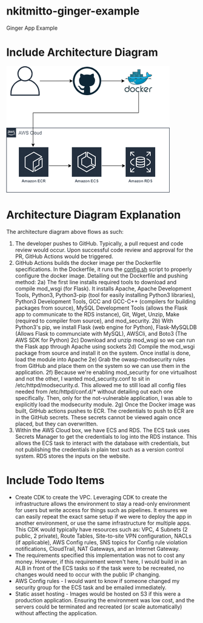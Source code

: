 # nkitmitto-ginger-example
Ginger App Example

# Include Architecture Diagram
![Architecture Image](Ginger-App-Architecture.png)

# Architecture Diagram Explanation
The architecture diagram above flows as such:
1) The developer pushes to GitHub.  Typically, a pull request and code review would occur.  Upon successful code review and approval for the PR, GitHub Actions would be triggered.
2) GitHub Actions builds the docker image per the Dockerfile specifications.  In the Dockerfile, it runs the [config.sh](config.sh) script to properly configure the docker image. Detailing out the Dockerfile and pushing method:
2a) The first line installs required tools to download and compile mod_wsgi (for Flask).  It installs Apache, Apache Development Tools, Python3, Python3-pip (tool for easily installing Python3 libraries), Python3 Development Tools, GCC and GCC-C++ (compilers for building packages from source), MySQL Development Tools (allows the Flask app to communicate to the RDS instance), Git, Wget, Unzip, Make (required to compiler from source), and mod_security.
2b) With Python3's pip, we install Flask (web engine for Python), Flask-MySQLDB (Allows Flask to communciate with MySQL), AWSCli, and Boto3 (The AWS SDK for Python)
2c) Download and unzip mod_wsgi so we can run the Flask app through Apache using sockets
2d) Compile the mod_wsgi package from source and install it on the system.  Once instlal is done, load the module into Apache
2e) Grab the owasp-modsecurity rules from GitHub and place them on the system so we can use them in the application.
2f) Because we're enabling mod_security for one virtualhost and not the other, I wanted mod_security.conf to sit in /etc/httpd/modsecurity.d.  This allowed me to still load all config files needed from /etc/httpd/conf.d/* without detailing out each one specifically.  Then, only for the not-vulnerable application, I was able to explicitly load the modsecurity module.
2g) Once the Docker image was built, GitHub actions pushes to ECR.  The credentials to push to ECR are in the GitHub secrets.  These secrets cannot be viewed again once placed, but they can overwritten. 
3) Within the AWS Cloud box, we have ECS and RDS.  The ECS task uses Secrets Manager to get the credentials to log into the RDS instance.  This allows the ECS task to interact with the database with credentials, but not publishing the credentials in plain text such as a version control system.  RDS stores the inputs on the website.

# Include Todo Items
* Create CDK to create the VPC.  Leveraging CDK to create the infrastructure allows the environment to stay a read-only environment for users but write access for things such as pipelines.  It ensures we can easily repeat the exact same setup if we were to deploy the app in another environment, or use the same infrastructure for multiple apps.  This CDK would typically have resources such as: VPC, 4 Subnets (2 public, 2 private), Route Tables, Site-to-site VPN configuration, NACLs (if applicable), AWS Config rules, SNS topics for Config rule violation notifications, CloudTrail, NAT Gateways, and an Internet Gateway.
* The requirements specified this implementation was not to cost any money.  However, if this requirement weren't here, I would build in an ALB in front of the ECS tasks so if the task were to be recreated, no changes would need to occur with the public IP changing.
* AWS Config rules - I would want to know if someone changed my security group for the ECS task and be emailed immediately.
* Static asset hosting - Images would be hosted on S3 if this were a production application.  Ensuring the environment was low cost, and the servers could be terminated and recreated (or scale automatically) without affecting the application.


